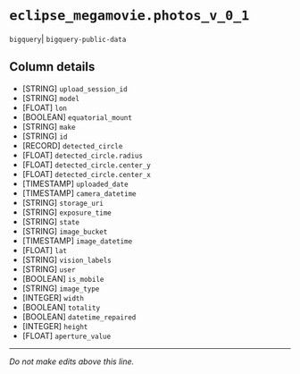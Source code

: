# `eclipse_megamovie.photos_v_0_1`
`bigquery`| `bigquery-public-data`

## Column details
* [STRING]    `upload_session_id`
* [STRING]    `model`
* [FLOAT]     `lon`
* [BOOLEAN]   `equatorial_mount`
* [STRING]    `make`
* [STRING]    `id`
* [RECORD]    `detected_circle`
* [FLOAT]     `detected_circle.radius`
* [FLOAT]     `detected_circle.center_y`
* [FLOAT]     `detected_circle.center_x`
* [TIMESTAMP] `uploaded_date`
* [TIMESTAMP] `camera_datetime`
* [STRING]    `storage_uri`
* [STRING]    `exposure_time`
* [STRING]    `state`
* [STRING]    `image_bucket`
* [TIMESTAMP] `image_datetime`
* [FLOAT]     `lat`
* [STRING]    `vision_labels`
* [STRING]    `user`
* [BOOLEAN]   `is_mobile`
* [STRING]    `image_type`
* [INTEGER]   `width`
* [BOOLEAN]   `totality`
* [BOOLEAN]   `datetime_repaired`
* [INTEGER]   `height`
* [FLOAT]     `aperture_value`

-------------------------------------------------------------------------------
*Do not make edits above this line.*
